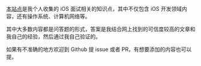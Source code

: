 [本站点](http://baguwen.iosprogrammer.tech/)是我个人收集的 iOS 面试相关的知识点，其中不仅包含 iOS 开发领域内容，还有操作系统、计算机网络等。

其中大多数内容都是问答题的形式，答案是我结合网上找到的可信度较高的文章和我自己的经验，然后通过我自己验证的。

如果有不准确的地方欢迎到 Github 提 issue 或者 PR，有想要添加的内容也可以提。
